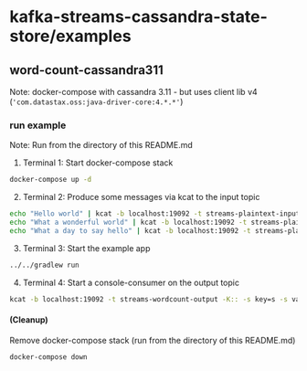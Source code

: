 # kafka-streams-cassandra-state-store/examples 
## word-count-cassandra311

Note: docker-compose with cassandra 3.11 - but uses client lib v4 (`'com.datastax.oss:java-driver-core:4.*.*'`)

### run example

Note: Run from the directory of this README.md

1. Terminal 1: Start docker-compose stack
```bash
docker-compose up -d
```

2. Terminal 2: Produce some messages via kcat to the input topic
```bash
echo "Hello world" | kcat -b localhost:19092 -t streams-plaintext-input
echo "What a wonderful world" | kcat -b localhost:19092 -t streams-plaintext-input
echo "What a day to say hello" | kcat -b localhost:19092 -t streams-plaintext-input
```

3. Terminal 3: Start the example app
```bash
../../gradlew run
```

4. Terminal 4: Start a console-consumer on the output topic
```bash
kcat -b localhost:19092 -t streams-wordcount-output -K:: -s key=s -s value=q
```

#### (Cleanup)

Remove docker-compose stack (run from the directory of this README.md)
```bash
docker-compose down
```
